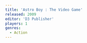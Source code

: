 ```yaml
---
title: 'Astro Boy : The Video Game'
released: 2009
editor: 'D3 Publisher'
players: 1
genres:
  - Action
---
```

